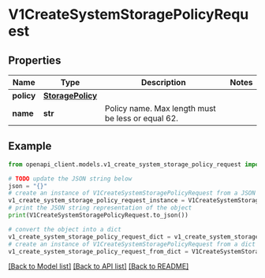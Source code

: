 # V1CreateSystemStoragePolicyRequest


## Properties

Name | Type | Description | Notes
------------ | ------------- | ------------- | -------------
**policy** | [**StoragePolicy**](StoragePolicy.md) |  | 
**name** | **str** | Policy name. Max length must be less or equal 62. | 

## Example

```python
from openapi_client.models.v1_create_system_storage_policy_request import V1CreateSystemStoragePolicyRequest

# TODO update the JSON string below
json = "{}"
# create an instance of V1CreateSystemStoragePolicyRequest from a JSON string
v1_create_system_storage_policy_request_instance = V1CreateSystemStoragePolicyRequest.from_json(json)
# print the JSON string representation of the object
print(V1CreateSystemStoragePolicyRequest.to_json())

# convert the object into a dict
v1_create_system_storage_policy_request_dict = v1_create_system_storage_policy_request_instance.to_dict()
# create an instance of V1CreateSystemStoragePolicyRequest from a dict
v1_create_system_storage_policy_request_from_dict = V1CreateSystemStoragePolicyRequest.from_dict(v1_create_system_storage_policy_request_dict)
```
[[Back to Model list]](../README.md#documentation-for-models) [[Back to API list]](../README.md#documentation-for-api-endpoints) [[Back to README]](../README.md)


